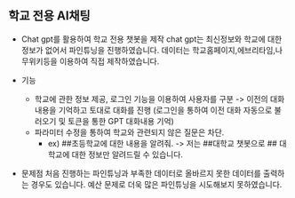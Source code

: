 ## 학교 전용 AI채팅

- Chat gpt를 활용하여 학교 전용 챗봇을 제작
chat gpt는 최신정보와 학교에 대한 정보가 없어서 파인튜닝을 진행하였습니다.
데이터는 학교홈페이지,에브리타임,나무위키등을 이용하여 직접 제작하였습니다.

- 기능
  - 학교에 관한 정보 제공, 로그인 기능을 이용하여 사용자를 구분 -> 이전의 대화내용을 기억하고 토대로 대화를 진행 (로그인을 통하여 이전 대화 자동으로 불러오기 및 토큰을 통한 GPT 대화내용 기억)
  - 파라미터 수정을 통하여 학교와 관련되지 않은 질문은 차단. 
    - ex) ##초등학교에 대한 내용을 알려줘. -> 저는 ##대학교 챗봇으로 ## 대학교에 대한 정보만 알려드릴 수 있습니다.

- 문제점
처음 진행하는 파인튜닝과 부족한 데이터로 올바르지 못한 데이터를 출력하는 경우도 있습니다.
예산 문제로 더욱 많은 파인튜닝을 시도해보지 못하였습니다.
